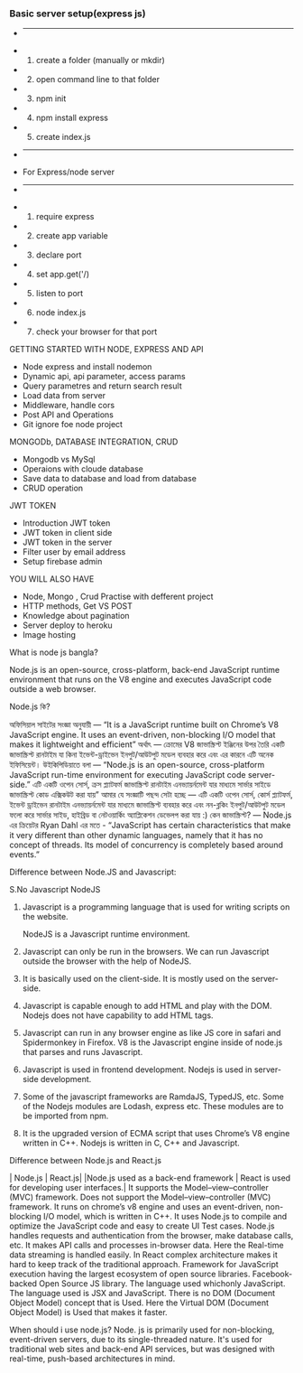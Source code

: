  ### Basic server setup(express js)
 * --------------------
 * 1. create a folder (manually or mkdir)
 * 2. open command line to that folder
 * 3. npm init
 * 4. npm install express
 * 5. create index.js
 * --------------------
 * For Express/node server
 * --------------------
 * 1. require express
 * 2. create app variable
 * 3. declare port
 * 4. set app.get('/)
 * 5. listen to port
 * 6. node index.js
 * 7. check your browser for that port


GETTING STARTED WITH NODE, EXPRESS AND API

-	Node express and install nodemon
-	Dynamic api, api parameter, access params
-	Query parametres and return search result
-	Load data from server
-	Middleware, handle cors
-	Post API and Operations
-	Git ignore foe node project

MONGODb, DATABASE INTEGRATION, CRUD

-	Mongodb vs MySql
-	Operaions with cloude database
-	Save data to database and load from database
-	CRUD operation

JWT TOKEN
-	Introduction JWT token
-	JWT token in client side
-	JWT token in the server
-	Filter user by email address
-	Setup firebase admin

YOU WILL ALSO HAVE

-	Node, Mongo , Crud Practise with defferent project
-	HTTP methods, Get VS POST
-	Knowledge about pagination
-	Server deploy to heroku
-	Image hosting

What is node js bangla?

Node.js is an open-source, cross-platform, back-end JavaScript runtime environment that runs on the V8 engine and executes JavaScript code outside a web browser.

Node.js কি?

অফিসিয়াল সাইটের সংজ্ঞা অনুযায়ী — “It is a JavaScript runtime built on Chrome’s V8 JavaScript engine. It uses an event-driven, non-blocking I/O model that makes it lightweight and efficient” অর্থাৎ — ক্রোমের V8 জাভাস্ক্রিপ্ট ইঞ্জিনের উপর তৈরি একটি জাভাস্ক্রিপ্ট রানটাইম যা কিনা ইভেন্ট-ড্রাইভেন ইনপুট/আউটপুট মডেল ব্যবহার করে এবং এর কারনে এটি অনেক ইফিসিয়েন্ট। উইকিপিডিয়াতে বলা — “Node.js is an open-source, cross-platform JavaScript run-time environment for executing JavaScript code server-side.” এটি একটি ওপেন সোর্স, ক্রস প্ল্যাটফর্ম জাভাস্ক্রিপ্ট রানটাইম এনভ্যায়র্নমেন্ট যার মাধ্যমে সার্ভার সাইডে জাভাস্ক্রিপ্ট কোড এক্সিকউট করা যায়” আমার যে সংজ্ঞাটি পছন্দ সেটা হচ্ছে — এটি একটি ওপেন সোর্স, কোর্স প্ল্যাটফর্ম, ইভেন্ট ড্রাইভেন রানটাইম এনভ্যায়র্নমেন্ট যার মাধ্যমে জাভাস্ক্রিপ্ট ব্যবহার করে এবং নন-ব্লকিং ইনপুট/আউটপুট মডেল ফলো করে সার্ভার সাইড, হাইব্রিড বা নেটওয়ার্কিং অ্যাপ্লিকেশন ডেভেলপ করা যায় :)
কেন জাভাস্ক্রিপ্ট? — Node.js এর ক্রিয়েটর Ryan Dahl এর মতে -
“JavaScript has certain characteristics that make it very different than other dynamic languages, namely that it has no concept of threads. Its model of concurrency is completely based around events.”

Difference between Node.JS and Javascript:


S.No	Javascript	NodeJS

1.	Javascript is a programming language that is used for writing scripts on the website. 
 
 	NodeJS is a Javascript runtime environment.
2.	Javascript can only be run in the browsers.	We can run Javascript outside the browser with the help of NodeJS.
3.	It is basically used on the client-side.	It is mostly used on the server-side.
4.	Javascript is capable enough to add HTML and play with the DOM. 
 	Nodejs does not have capability to add HTML tags.
5.	Javascript can run in any browser engine as like JS core in safari and Spidermonkey in Firefox. 
 	V8 is the Javascript engine inside of node.js that parses and runs Javascript. 
6.	Javascript is used in frontend development.	Nodejs is used in server-side development.
7.	Some of the javascript frameworks are RamdaJS, TypedJS, etc. 
 	Some of the Nodejs modules are Lodash, express etc. These modules are to be imported from npm. 
 
8.	It is the upgraded version of ECMA script that uses Chrome’s V8 engine written in C++. 
 	Nodejs is written in C, C++ and Javascript.

Difference between Node.js and React.js


| Node.js |	React.js|
|Node.js used as a back-end framework	| React is used for developing user interfaces.|
It supports the Model–view–controller (MVC) framework.	Does not support the Model–view–controller (MVC) framework.
It runs on chrome’s v8 engine and uses an event-driven, non-blocking I/O model, which is written in C++.	It uses Node.js to compile and optimize the JavaScript code and easy to create UI Test cases.
Node.js handles requests and authentication from the browser, make database calls, etc.	It makes API calls and processes in-browser data.
Here the Real-time data streaming is handled easily. 	In React complex architecture makes it hard to keep track of the traditional approach.
Framework for JavaScript execution having the largest ecosystem of open source libraries.	Facebook-backed Open Source JS library.
The language used whichonly JavaScript.	The language used is JSX and JavaScript.
There is no DOM (Document Object Model) concept that is Used.	Here the Virtual DOM (Document Object Model) is Used that makes it faster.

When should i use node.js?
Node. js is primarily used for non-blocking, event-driven servers, due to its single-threaded nature. It's used for traditional web sites and back-end API services, but was designed with real-time, push-based architectures in   mind.
